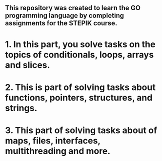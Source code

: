 ## This repository was created to learn the GO programming language by completing assignments for the STEPIK course.
# 1. In this part, you solve tasks on the topics of conditionals, loops, arrays and slices.
# 2. This is part of solving tasks about functions, pointers, structures, and strings.
# 3. This part of solving tasks about of maps, files, interfaces, multithreading and more.


